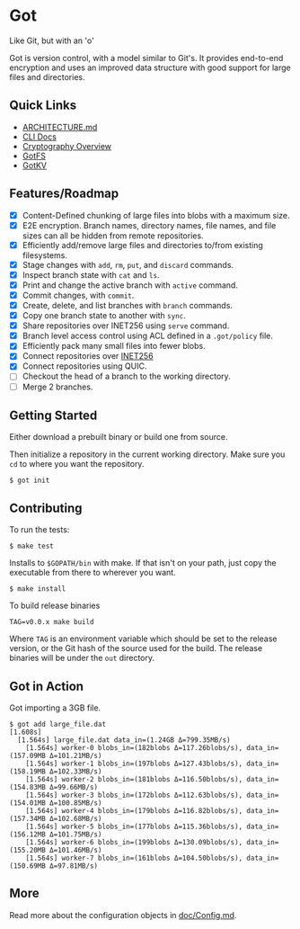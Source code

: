 # Got
Like Git, but with an 'o'

Got is version control, with a model similar to Git's.
It provides end-to-end encryption and uses an improved data structure with good support for large files and directories.

## Quick Links
- [ARCHITECTURE.md](./ARCHITECTURE.md)
- [CLI Docs](./doc/CLI.md)
- [Cryptography Overview](./doc/Cryptography.md)
- [GotFS](./pkg/gotfs/README.md)
- [GotKV](./pkg/gotkv/README.md)

## Features/Roadmap
- [x] Content-Defined chunking of large files into blobs with a maximum size.
- [x] E2E encryption. Branch names, directory names, file names, and file sizes can all be hidden from remote repositories.
- [x] Efficiently add/remove large files and directories to/from existing filesystems.
- [x] Stage changes with `add`, `rm`, `put`, and `discard` commands.
- [x] Inspect branch state with `cat` and `ls`.
- [x] Print and change the active branch with `active` command.
- [x] Commit changes, with `commit`.
- [x] Create, delete, and list branches with `branch` commands.
- [x] Copy one branch state to another with `sync`.
- [x] Share repositories over INET256 using `serve` command.
- [x] Branch level access control using ACL defined in a `.got/policy` file.
- [x] Efficiently pack many small files into fewer blobs.
- [x] Connect repositories over [INET256](https://github.com/inet256/inet256)
- [x] Connect repositories using QUIC.
- [ ] Checkout the head of a branch to the working directory.
- [ ] Merge 2 branches.

## Getting Started
Either download a prebuilt binary or build one from source.

Then initialize a repository in the current working directory.
Make sure you `cd` to where you want the repository.
```shell
$ got init
```

## Contributing
To run the tests:
```shell
$ make test
```

Installs to `$GOPATH/bin` with make.
If that isn't on your path, just copy the executable from there to wherever you want.

```shell
$ make install
```

To build release binaries
```shell
TAG=v0.0.x make build
```
Where `TAG` is an environment variable which should be set to the release version, or the Git hash of the source used for the build.
The release binaries will be under the `out` directory.

## Got in Action
Got importing a 3GB file.
```shell
$ got add large_file.dat
[1.608s]
  [1.564s] large_file.dat data_in=(1.24GB Δ=799.35MB/s)
    [1.564s] worker-0 blobs_in=(182blobs Δ=117.26blobs/s), data_in=(157.09MB Δ=101.21MB/s)
    [1.564s] worker-1 blobs_in=(197blobs Δ=127.43blobs/s), data_in=(158.19MB Δ=102.33MB/s)
    [1.564s] worker-2 blobs_in=(181blobs Δ=116.50blobs/s), data_in=(154.83MB Δ=99.66MB/s)
    [1.564s] worker-3 blobs_in=(172blobs Δ=112.63blobs/s), data_in=(154.01MB Δ=100.85MB/s)
    [1.564s] worker-4 blobs_in=(179blobs Δ=116.82blobs/s), data_in=(157.34MB Δ=102.68MB/s)
    [1.564s] worker-5 blobs_in=(177blobs Δ=115.36blobs/s), data_in=(156.12MB Δ=101.75MB/s)
    [1.564s] worker-6 blobs_in=(199blobs Δ=130.09blobs/s), data_in=(155.20MB Δ=101.46MB/s)
    [1.564s] worker-7 blobs_in=(161blobs Δ=104.50blobs/s), data_in=(150.69MB Δ=97.81MB/s)
```

## More
Read more about the configuration objects in [doc/Config.md](./doc/Config.md).
